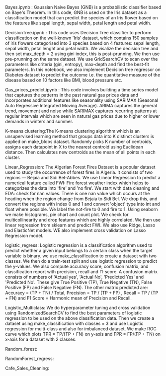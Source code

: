 Bayes.ipynb : Gaussian Naive Bayes (GNB) is a probabilistic classifier based on Baye's Theorem. In this code, GNB is used on the Iris dataset as a classification model that can predict the species of an Iris flower based on the features like sepal length, sepal width, petal length and petal width.

DecisionTree.ipynb : This code uses Decision Tree classifier to perform classification on the well-known 'Iris' dataset, which contains 150 samples of iris flowers categorised into 3 species based on 4 features: sepal length, sepal width, petal lenght and petal width. We visalize the decision tree and then set max_depth = 2 using gini index, this is post-prunning. We then use pre-prunning on the same dataset. We use GridSearchCV to scan over the parameters like criteria (gini, entropy), max-depth and find the best-fit parameters. In this notebook, we also implement Decision tree regressor on Diabetes dataset to predict the outcome i.e. the quantitative measure of the disease based on 10 factors like BMI, blood pressure etc. 

Gas_prices_predict.ipynb : This code involves building a time series model that captures the patterns in the past natural gas prices data and incorporates additional features like seasonality using SARIMAX (Seasonal Auto Regressive Integrated Moving Average). ARIMA captures the general trend, movement and noise while SARIMAX captures recurring patterns at regular intervals which are seen in natural gas prices due to higher or lower demands in winters and summer.

K-means clustering:The K-means clustering algorithm which is an unsupervised learning method that groups data into K distinct clusters is applied on make_blobs dataset. Randomly picks K number of centroids, assigns each datapoint in X to the nearest centroid using Euclidean distance. Then calculates new centroids as the mean of all points in each cluster.

Linear_Regression: The Algerian Forest Fires Dataset is a popular dataset used to study the occurrence of forest fires in Algeria. It consists of two regions — Bejaia and Sidi Bel-Abbes. We use Linear Regression to predict a numerical feature called FWI: Fire forest weather index which helps to categorizes the data into 'fire' and 'no fire'.  We start with data cleaning and EDA: check for nan values. There is one nan value which occurs at the heading when the region change from Bejaia to Sidi Bel. We drop this, and convert the regions with index 0 and 1 and convert 'object' type into int and float where possible. We label the not-fire to 0 and fire to 1. Using seaborn we make histograms, pie chart and count plot. We check for multicollinearity and drop features which are highly correlated. We then use linear regression from sklearn and predict FWI. We also use Ridge, Lasso and ElasticNet models. WE also implement cross validation on Lasso Regression model.

logistic_regress: Logistic regression is a classification algorithm used to predict whether a given input belongs to a certain class when the target variable is binary. we use make_classification to create a dataset with two classes. We then do a train-test split and use logistic regression to predict the y-values. We also compute accuracy score, confusion matrix, and classification report with precision, recall and f1-score. A confusion matrix consists of numbers of 'Actual yes', 'Actual No', 'Predicted Yes' and 'Predicted No'. These give True Positive (TP), True Negative (TN), False Positive (FP) and False Negative (FN). The other matrix predicted are: Accuracy = (TP + TN) / Total, Precision = TP / (TP + FP) , Recall = TP / (TP + FN) and F1 Score = Harmonic mean of Precision and Recall.  

Logistic_Multiclass: We do hyperparameter tuning and cross validation using RandomizedSearchCV to find the best parameters of logistic regression to be used on the above classification data. Then we create a dataset using make_classification with classes = 3 and use Logistic regression for multi-class and also for imbalanced dataset. We make ROC curve which plots TPR = TP/(TP + FN) on y-axis and FPR = FP/(FP + TN) on x-axis for a dataset with 2 classes.

Random_forest:

RandomForest_regress:

Cafe_Sales_Cleaning: 
